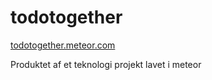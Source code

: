 # todotogether

[todotogether.meteor.com](todotogether.meteor.com)

Produktet af et teknologi projekt lavet i meteor
